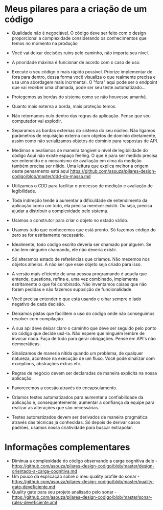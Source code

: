 # Meus pilares para a criação de um código

* Qualidade não é negociável. O código deve ser feito com o design proporcional a complexidade considerando os conhecimentos que temos no momento na produção

* Você vai deixar decisões ruins pelo caminho, não importa seu nível. 

* A prioridade máxima é funcionar de acordo com o caso de uso. 

* Execute o seu código o mais rápido possível. Priorize implementar de fora para dentro, dessa forma você visualiza o que realmente precisa e usa uma abordagem mais incrmental. O "fora" aqui pode ser o endpoint que vai receber uma chamada, pode ser seu teste automatizado...

* Protegemos as bordas do sistema como se não houvesse amanhã. 

* Quanto mais externa a borda, mais proteção temos. 

* Não retornamos nulo dentro das regras da aplicação. Pense que seu computador vai explodir.

* Separamos as bordas externas do sistema do seu núcleo. Não ligamos parâmetros de requisição externa com objetos de domínio diretamente, assim como não serializamos objetos de domínio para respostas de API.

* Medimos e avaliamos de maneira tangível o nível de legibilidade do código Aqui não existe espaço feeling. O que é para ser medido precisa ser entendido e o mecanismo de avaliação em cima da medição também precisa ser nítido. Uma leitura que explica melhor a origem deste pensamento está aqui https://github.com/asouza/pilares-design-codigo/blob/master/ddd-da-massa.md

* Utilizamos o CDD para facilitar o processo de medição e avaliação de legibilidade.
  
* Toda indireção tende a aumentar a dificuldade de entendimento da aplicação como um todo, ela precisa merecer existir. Ou seja, precisa ajudar a distribuir a complexidade pelo sistema. 

* Usamos o construtor para criar o objeto no estado válido.

* Usamos tudo que conhecemos que está pronto. Só fazemos código do zero se for estritamente necessário. 

* Idealmente, todo código escrito deveria ser chamado por alguém. Se não tem ninguém chamando, ele não deveria existir.

* Só alteramos estado de referências que criamos. Não mexemos nos objetos alheios. A não ser que esse objeto seja criado para isso.

* A versão mais eficiente de uma pessoa programando é aquela que entende, questiona, refina e, uma vez combinado, implementa estritamente o que foi combinado. Não inventamos coisas que não foram pedidas e não fazemos suposição de funcionalidade.

* Você precisa entender o que está usando e olhar sempre o lado negativo de cada decisão. 

* Deixamos pistas que facilitem o uso do código onde não conseguimos resolver com compilação. 

* A sua api deve deixar claro o caminho que deve ser seguido pelo ponto do código que decide usá-la. Não espere que ninguém lembre de invocar nada. Faça de tudo para gerar obrigações. Pense em API's não democráticas. 

* Sinalizamos de maneria nítida quando um problema, de qualquer natureza, acontece na execução de um fluxo. Você pode sinalizar com exceptions, abstrações extras etc. 

* Regras de negócio devem ser declaradas de maneira explícita na nossa aplicação. 

* Favorecemos a coesão através do encapsulamento.

* Criamos testes automatizados para aumentar a confiabilidade da aplicação e, consequentemente, aumentar a confiança da equipe para realizar as alterações que são necessárias.

* Testes automatizados devem ser derivados de maneira pragmática através das técnicas já conhecidas. Só depois de derivar casos padrões, usamos nossa criatividade para buscar extrapolar. 


# Informações complementares

* Diminua a complexidade do código observando a carga cognitiva dele - https://github.com/asouza/pilares-design-codigo/blob/master/design-orientado-a-carga-cognitiva.md
* Um pouco da explicação sobre o meu quality profile do sonar - https://github.com/asouza/pilares-design-codigo/blob/master/quality-gate-deveficiente.md
* Quality gate para seu projeto analisado pelo sonar - https://github.com/asouza/pilares-design-codigo/blob/master/sonar-rules-deveficiente.xml
